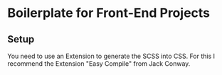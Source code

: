 # Boilerplate for Front-End Projects

## Setup

You need to use an Extension to generate the SCSS into CSS.
For this I recommend the Extension "Easy Compile" from Jack Conway.
